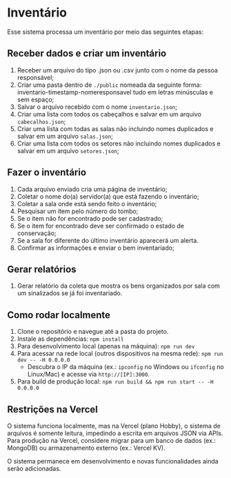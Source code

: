 # Inventário

Esse sistema processa um inventário por meio das seguintes etapas:

## Receber dados e criar um inventário

1. Receber um arquivo do tipo .json ou .csv junto com o nome da pessoa responsável;
2. Criar uma pasta dentro de `./public` nomeada da seguinte forma: inventario-timestamp-nomeresponsavel tudo em letras minúsculas e sem espaço;
3. Salvar o arquivo recebido com o nome `inventario.json`;
4. Criar uma lista com todos os cabeçalhos e salvar em um arquivo `cabecalhos.json`;
5. Criar uma lista com todas as salas não incluindo nomes duplicados e salvar em um arquivo `salas.json`;
6. Criar uma lista com todos os setores não incluindo nomes duplicados e salvar em um arquivo `setores.json`;

## Fazer o inventário

1. Cada arquivo enviado cria uma página de inventário;
2. Coletar o nome do(a) servidor(a) que está fazendo o inventário;
3. Coletar a sala onde está sendo feito o inventário;
4. Pesquisar um item pelo número do tombo;
5. Se o item não for encontrado pode ser cadastrado;
6. Se o item for encontrado deve ser confirmado o estado de conservação;
7. Se a sala for diferente do último inventário aparecerá um alerta.
8. Confirmar as informações e enviar o bem inventariado;

## Gerar relatórios

1. Gerar relatório da coleta que mostra os bens organizados por sala com um sinalizados se já foi inventariado.

## Como rodar localmente

1. Clone o repositório e navegue até a pasta do projeto.
2. Instale as dependências: `npm install`
3. Para desenvolvimento local (apenas na máquina): `npm run dev`
4. Para acessar na rede local (outros dispositivos na mesma rede): `npm run dev -- -H 0.0.0.0`
   - Descubra o IP da máquina (ex.: `ipconfig` no Windows ou `ifconfig` no Linux/Mac) e acesse via `http://[IP]:3000`.
5. Para build de produção local: `npm run build && npm run start -- -H 0.0.0.0`

## Restrições na Vercel

O sistema funciona localmente, mas na Vercel (plano Hobby), o sistema de arquivos é somente leitura, impedindo a escrita em arquivos JSON via APIs. Para produção na Vercel, considere migrar para um banco de dados (ex.: MongoDB) ou armazenamento externo (ex.: Vercel KV).

O sistema permanece em desenvolvimento e novas funcionalidades ainda serão adicionadas.
